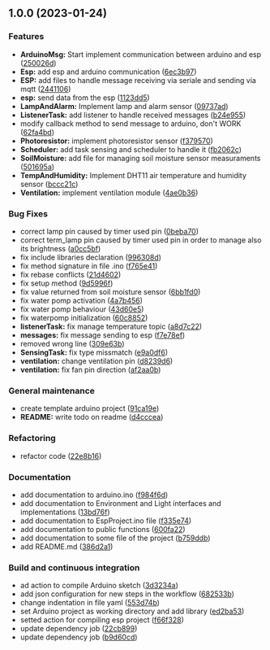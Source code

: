 ## 1.0.0 (2023-01-24)


### Features

* **ArduinoMsg:** Start implement communication between arduino and esp ([250026d](https://github.com/SmartGreenhouse-22-23/ArduinoSensor/commit/250026d75ad99746b2fd1203e2f93c22ad1f80e0))
* **Esp:** add esp and arduino communication ([6ec3b97](https://github.com/SmartGreenhouse-22-23/ArduinoSensor/commit/6ec3b976663b805098cdc0d1a5695635976e1906))
* **ESP:** add files to handle message receiving via seriale and sending via mqtt ([2441106](https://github.com/SmartGreenhouse-22-23/ArduinoSensor/commit/2441106079a2e0fe61f99344fab6104630e238b6))
* **esp:** send data from the esp ([1123dd5](https://github.com/SmartGreenhouse-22-23/ArduinoSensor/commit/1123dd54ea470f9d146036ccbf041a52459b1215))
* **LampAndAlarm:** Implement lamp and alarm sensor ([09737ad](https://github.com/SmartGreenhouse-22-23/ArduinoSensor/commit/09737adaef1dede3a509a58be6734725189a9e36))
* **ListenerTask:** add listener to handle received messages ([b24e955](https://github.com/SmartGreenhouse-22-23/ArduinoSensor/commit/b24e9553d0b5b911cb4991e081b2ce6f14f7c027))
* modify callback method to send message to arduino, don't WORK ([62fa4bd](https://github.com/SmartGreenhouse-22-23/ArduinoSensor/commit/62fa4bd497d35c23f677a5c5b9705ea4bd6b81b6))
* **Photoresistor:** implement photoresistor sensor ([f379570](https://github.com/SmartGreenhouse-22-23/ArduinoSensor/commit/f379570e2607d44db6701910b78c35ea5c96190e))
* **Scheduler:** add task sensing and scheduler to handle it ([fb2062c](https://github.com/SmartGreenhouse-22-23/ArduinoSensor/commit/fb2062c72ec7af759b27087d0ad004ed2a4d0443))
* **SoilMoisture:** add file for managing soil moisture sensor measuraments ([501695a](https://github.com/SmartGreenhouse-22-23/ArduinoSensor/commit/501695a863a211d03782bc2410371d4d5d38d36d))
* **TempAndHumidity:** Implement DHT11 air temperature and humidity sensor ([bccc21c](https://github.com/SmartGreenhouse-22-23/ArduinoSensor/commit/bccc21cd55bba95b1901a0881fd3f990b1d867c2))
* **Ventilation:** implement ventilation module ([4ae0b36](https://github.com/SmartGreenhouse-22-23/ArduinoSensor/commit/4ae0b36b12d5d061eea2b683e5aea8e54ecc87cc))


### Bug Fixes

* correct lamp pin caused by timer used pin ([0beba70](https://github.com/SmartGreenhouse-22-23/ArduinoSensor/commit/0beba70d7d7c2ad1cfe9c2029ab544d0542e179e))
* correct term_lamp pin caused by timer used pin in order to manage also its brightness ([a0cc5bf](https://github.com/SmartGreenhouse-22-23/ArduinoSensor/commit/a0cc5bf89c0478f1504fa64a01015be28be4820d))
* fix include libraries declaration ([996308d](https://github.com/SmartGreenhouse-22-23/ArduinoSensor/commit/996308d338cf738101b320c8f68b1a068573056c))
* fix method signature in file .ino ([f765e41](https://github.com/SmartGreenhouse-22-23/ArduinoSensor/commit/f765e4145b8cfe952cc5de86850fe9afff772f3d))
* fix rebase conflicts ([21d4602](https://github.com/SmartGreenhouse-22-23/ArduinoSensor/commit/21d46022822d6a3859649bc649ed9906e5666f94))
* fix setup method ([9d5996f](https://github.com/SmartGreenhouse-22-23/ArduinoSensor/commit/9d5996fc7dcdbc9fde521ac172221772287ca20a))
* fix value returned from soil moisture sensor ([6bb1fd0](https://github.com/SmartGreenhouse-22-23/ArduinoSensor/commit/6bb1fd02ac47a2c56e2b7fbb3eaef685e0d20f57))
* fix water pomp activation ([4a7b456](https://github.com/SmartGreenhouse-22-23/ArduinoSensor/commit/4a7b4561cd55127bbf8b403c063c6332cfc4a156))
* fix water pomp behaviour ([43d60e5](https://github.com/SmartGreenhouse-22-23/ArduinoSensor/commit/43d60e5e7980c5b89c531c4f78168ffa9cc72247))
* fix waterpomp initialization ([60c8852](https://github.com/SmartGreenhouse-22-23/ArduinoSensor/commit/60c88520a7c64e3b01442da4e0db458e4968afea))
* **listenerTask:** fix manage temperature topic ([a8d7c22](https://github.com/SmartGreenhouse-22-23/ArduinoSensor/commit/a8d7c224767bf3a3cda4d30a406fdee05ceb62ab))
* **messages:** fix message sending to esp ([f7e78ef](https://github.com/SmartGreenhouse-22-23/ArduinoSensor/commit/f7e78efd4aac4bc60175208d9fd3edcd67a6316b))
* removed wrong line ([309e63b](https://github.com/SmartGreenhouse-22-23/ArduinoSensor/commit/309e63b38a63d3bf49f6065af02ee4f30fcaf36f))
* **SensingTask:** fix type missmatch ([e9a0df6](https://github.com/SmartGreenhouse-22-23/ArduinoSensor/commit/e9a0df6fe852c532dd484a12e1f30e8f3aaed301))
* **ventilation:** change ventilation pin ([d8239d6](https://github.com/SmartGreenhouse-22-23/ArduinoSensor/commit/d8239d6157d9a2e3f586eaf2ca7d0c7371f61bab))
* **ventilation:** fix fan pin direction ([af2aa0b](https://github.com/SmartGreenhouse-22-23/ArduinoSensor/commit/af2aa0b7601543570e596c37ed42e1aefecdf0d8))


### General maintenance

* create template arduino project ([91ca19e](https://github.com/SmartGreenhouse-22-23/ArduinoSensor/commit/91ca19e75b98312e1284c76acb7a0896a3230312))
* **README:** write todo on readme ([d4cccea](https://github.com/SmartGreenhouse-22-23/ArduinoSensor/commit/d4cccead6bcee95babffac68ffc89942866e8ec6))


### Refactoring

* refactor code ([22e8b16](https://github.com/SmartGreenhouse-22-23/ArduinoSensor/commit/22e8b163e3026c9ac6089a3977f946cf571743ab))


### Documentation

* add documentation to arduino.ino ([f984f6d](https://github.com/SmartGreenhouse-22-23/ArduinoSensor/commit/f984f6db40734eb1982530f41d4fde04ef59b900))
* add documentation to Environment and Light interfaces and implementations ([13bd76f](https://github.com/SmartGreenhouse-22-23/ArduinoSensor/commit/13bd76f4a302cbcb319a0797abce855c2758d9c3))
* add documentation to EspProject.ino file ([f335e74](https://github.com/SmartGreenhouse-22-23/ArduinoSensor/commit/f335e742cadf4d91f317b6bb73968a31352a45bf))
* add documentation to public functions ([600fa22](https://github.com/SmartGreenhouse-22-23/ArduinoSensor/commit/600fa22e8a1b29f753a630c14413733ab1e4fb0c))
* add documentation to some file of the project ([b759ddb](https://github.com/SmartGreenhouse-22-23/ArduinoSensor/commit/b759ddbdc9fb9aa74fd58db6e87d5c62539b3334))
* add README.md ([386d2a1](https://github.com/SmartGreenhouse-22-23/ArduinoSensor/commit/386d2a1dd11b3bbd760834171daa29e834d4d3f8))


### Build and continuous integration

* ad action to compile Arduino sketch ([3d3234a](https://github.com/SmartGreenhouse-22-23/ArduinoSensor/commit/3d3234a9e491dc713f7183ddf527a76d9925a4f9))
* add json configuration for new steps in the workflow ([682533b](https://github.com/SmartGreenhouse-22-23/ArduinoSensor/commit/682533b16de9896c009ef2ececdd64b051e089a9))
* change indentation in file yaml ([553d74b](https://github.com/SmartGreenhouse-22-23/ArduinoSensor/commit/553d74b6e56472ac46290d2d22872a58dfdc8e23))
* set Arduino project as working directory and add library ([ed2ba53](https://github.com/SmartGreenhouse-22-23/ArduinoSensor/commit/ed2ba536fa7e0b455b350c0d7ba4e6944e3c0169))
* setted action for compiling esp project ([f66f328](https://github.com/SmartGreenhouse-22-23/ArduinoSensor/commit/f66f328a6b0c81f3b10ff2c9dbea71e717971ed8))
* update dependency job ([22cb899](https://github.com/SmartGreenhouse-22-23/ArduinoSensor/commit/22cb8996825640090c8a46daabc4ba6398fc00ae))
* update dependency job ([b9d60cd](https://github.com/SmartGreenhouse-22-23/ArduinoSensor/commit/b9d60cd9d1b57fd1ecd6fbe5ef0da5f5cee46d72))
